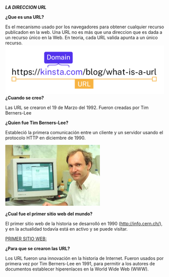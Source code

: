 _**LA DIRECCION URL**_


**¿Que es una URL?**

Es el mecanismo usado por los navegadores para obtener cualquier recurso publicadon en la web. Una URL no es más que una direccion que es dada a un recurso único en la Web. En teoria, cada URL valida apunta a un único recurso.
![Creador URL](https://github.com/100007821/SMX2_M8UF1A1_HistoriaWeb-1992-HistoriaURL-AlexNaranjo/blob/main/url-domain.png)
**¿Cuando se creo?**

Las URL se crearon el 19 de Marzo del 1992. Fueron creadas por Tim Berners-Lee

**¿Quien fue Tim Berners-Lee?**

Estableció la primera comunicación entre un cliente y un servidor usando el protocolo HTTP en diciembre de 1990.

![Creador URL](https://github.com/100007821/SMX2_M8UF1A1_HistoriaWeb-1992-HistoriaURL-AlexNaranjo/blob/main/creador%20URL%201.jpg)

**¿Cual fue el primer sitio web del mundo?**

El primer sitio web de la historia se desarrolló en 1990 (http://info.cern.ch/), y en la actualidad todavía está en activo y se puede visitar.

[PRIMER SITIO WEB:](http://info.cern.ch/)

**¿Para que se crearon las URL?**

Los URL fueron una innovación en la historia de Internet. Fueron usados por primera vez por Tim Berners-Lee en 1991, para permitir a los autores de documentos establecer hiperenlaces en la World Wide Web (WWW).
